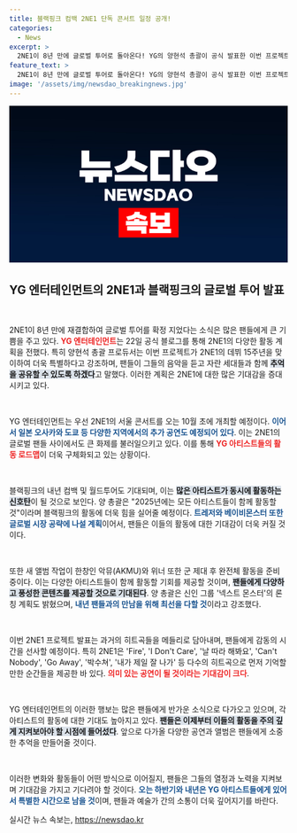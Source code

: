 ```yaml
---
title: 블랙핑크 컴백 2NE1 단독 콘서트 일정 공개!
categories:
  - News
excerpt: >
  2NE1이 8년 만에 글로벌 투어로 돌아온다! YG의 양현석 총괄이 공식 발표한 이번 프로젝트는 서울을 시작으로 일본 등 세계를 아우르는 공연을 예고하며 기대감을 증폭시킨다. 블랙핑크의 컴백 소식까지 곧이어 전해져, 팬들의 가슴이 요동친다!
feature_text: >
  2NE1이 8년 만에 글로벌 투어로 돌아온다! YG의 양현석 총괄이 공식 발표한 이번 프로젝트는 서울을 시작으로 일본 등 세계를 아우르는 공연을 예고하며 기대감을 증폭시킨다. 블랙핑크의 컴백 소식까지 곧이어 전해져, 팬들의 가슴이 요동친다!
image: '/assets/img/newsdao_breakingnews.jpg'
---
```


<p><img src="/assets/img/newsdao_breakingnews.jpg" alt="bookingtag 속보" /></p>

<h2 data-ke-size="size26">YG 엔터테인먼트의 2NE1과 블랙핑크의 글로벌 투어 발표</h2>

<p data-ke-size="size16">&nbsp;</p>

<p>2NE1이 8년 만에 재결합하여 글로벌 투어를 확정 지었다는 소식은 많은 팬들에게 큰 기쁨을 주고 있다. <b><span style="color: #ee2323;">YG 엔터테인먼트</span></b>는 22일 공식 블로그를 통해 2NE1의 다양한 활동 계획을 전했다. 특히 양현석 총괄 프로듀서는 이번 프로젝트가 2NE1의 데뷔 15주년을 맞이하여 더욱 특별하다고 강조하며, 팬들이 그들의 음악을 듣고 자란 세대들과 함께 <b><span style="background-color: #21538527;">추억을 공유할 수 있도록 하겠다</span></b>고 말했다. 이러한 계획은 2NE1에 대한 많은 기대감을 증대시키고 있다. </p>

<p data-ke-size="size16">&nbsp;</p>

<p>YG 엔터테인먼트는 우선 2NE1의 서울 콘서트를 오는 10월 초에 개최할 예정이다. <b><span style="color: #1a5490;">이어서 일본 오사카와 도쿄 등 다양한 지역에서의 추가 공연도 예정되어 있다</span></b>. 이는 2NE1의 글로벌 팬들 사이에서도 큰 화제를 불러일으키고 있다. 이를 통해 <b><span style="color: #ee2323;">YG 아티스트들의 활동 로드맵</span></b>이 더욱 구체화되고 있는 상황이다. </p>

<p data-ke-size="size16">&nbsp;</p>

<p>블랙핑크의 내년 컴백 및 월드투어도 기대되며, 이는 <b><span style="background-color: #21538527;">많은 아티스트가 동시에 활동하는 신호탄</span></b>이 될 것으로 보인다. 양 총괄은 "2025년에는 모든 아티스트들이 함께 활동할 것"이라며 블랙핑크의 활동에 더욱 힘을 실어줄 예정이다. <b><span style="color: #1a5490;">트레저와 베이비몬스터 또한 글로벌 시장 공략에 나설 계획</span></b>이어서, 팬들은 이들의 활동에 대한 기대감이 더욱 커질 것이다.</p>

<p data-ke-size="size16">&nbsp;</p>

<p>또한 새 앨범 작업이 한창인 악뮤(AKMU)와 위너 또한 군 제대 후 완전체 활동을 준비 중이다. 이는 다양한 아티스트들이 함께 활동할 기회를 제공할 것이며, <b><span style="background-color: #21538527;">팬들에게 다양하고 풍성한 콘텐츠를 제공할 것으로 기대된다</span></b>. 양 총괄은 신인 그룹 '넥스트 몬스터'의 론칭 계획도 밝혔으며, <b><span style="color: #1a5490;">내년 팬들과의 만남을 위해 최선을 다할 것</span></b>이라고 강조했다.</p>

<p data-ke-size="size16">&nbsp;</p>

<p>이번 2NE1 프로젝트 발표는 과거의 히트곡들을 메들리로 담아내며, 팬들에게 감동의 시간을 선사할 예정이다. 특히 2NE1은 'Fire', 'I Don't Care', '날 따라 해봐요', 'Can't Nobody', 'Go Away', '박수쳐', '내가 제일 잘 나가' 등 다수의 히트곡으로 먼저 기억할 만한 순간들을 제공한 바 있다. <b><span style="color: #ee2323;">의미 있는 공연이 될 것이라는 기대감이 크다</span></b>. </p>

<p data-ke-size="size16">&nbsp;</p>

<p>YG 엔터테인먼트의 이러한 행보는 많은 팬들에게 반가운 소식으로 다가오고 있으며, 각 아티스트의 활동에 대한 기대도 높아지고 있다. <b><span style="background-color: #21538527;">팬들은 이제부터 이들의 활동을 주의 깊게 지켜보아야 할 시점에 들어섰다</span></b>. 앞으로 다가올 다양한 공연과 앨범은 팬들에게 소중한 추억을 만들어줄 것이다. </p>

<p data-ke-size="size16">&nbsp;</p>

<p>이러한 변화와 활동들이 어떤 방식으로 이어질지, 팬들은 그들의 열정과 노력을 지켜보며 기대감을 가지고 기다려야 할 것이다. <b><span style="color: #1a5490;">오는 하반기와 내년은 YG 아티스트들에게 있어서 특별한 시간으로 남을 것</span></b>이며, 팬들과 예술가 간의 소통이 더욱 깊어지기를 바란다.</p>
실시간 뉴스 속보는, <a href="https://newsdao.kr" rel="dofollow">https://newsdao.kr</a>


